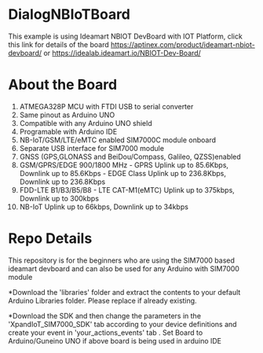 # DialogNBIoTBoard
This example is using Ideamart NBIOT DevBoard with IOT Platform, click this link for details of the board
https://aptinex.com/product/ideamart-nbiot-devboard/
or https://idealab.ideamart.io/NBIOT-Dev-Board/ 

# About the Board
1. ATMEGA328P MCU with FTDI USB to serial converter
2. Same pinout as Arduino UNO
3. Compatible with any Arduino UNO shield
4. Programable with Arduino IDE
5. NB-IoT/GSM/LTE/eMTC enabled SIM7000C module onboard
6. Separate USB interface for SIM7000 module
7. GNSS (GPS,GLONASS and BeiDou/Compass, Galileo, QZSS)enabled
8. GSM/GPRS/EDGE 900/1800 MHz - GPRS Uplink up to 85.6Kbps, Downlink up to 85.6Kbps - EDGE Class Uplink up to 236.8Kbps, Downlink up to 236.8Kbps
9. FDD-LTE B1/B3/B5/B8 - LTE CAT-M1(eMTC) Uplink up to 375kbps, Downlink up to 300kbps
10. NB-IoT Uplink up to 66kbps, Downlink up to 34kbps

# Repo Details

This repository is for the beginners who are using the SIM7000 based ideamart devboard and can also be used for any Arduino with SIM7000 module

*Download the 'libraries' folder and extract the contents to your default Arduino Libraries folder. Please replace if already existing.

*Download the SDK and then change the parameters in the 'XpandIoT_SIM7000_SDK' tab according to your device definitions and create your event in 'your_actions_events' tab . Set Board to Arduino/Guneino UNO if above board is being used in arduino IDE
